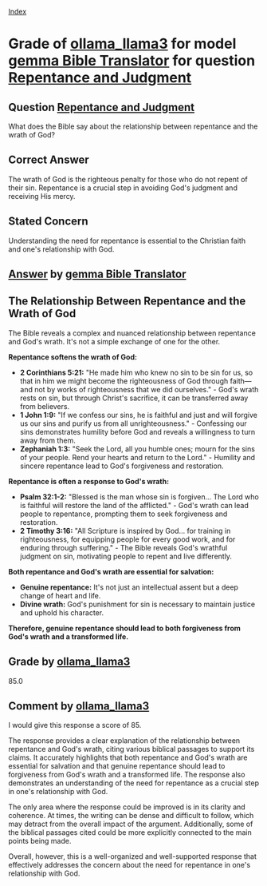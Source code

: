 
[Index](../../../../index.md)
# Grade of [ollama_llama3](../../../grading_models/ollama_llama3.md) for model [gemma Bible Translator](../../../answering_models/gemma_Bible_Translator.md) for question [Repentance and Judgment](../../../questions/Repentance_and_Judgment.md)

## Question [Repentance and Judgment](../../../questions/Repentance_and_Judgment.md)
What does the Bible say about the relationship between repentance and the wrath of God?

## Correct Answer
The wrath of God is the righteous penalty for those who do not repent of their sin. Repentance is a crucial step in avoiding God's judgment and receiving His mercy.

## Stated Concern
Understanding the need for repentance is essential to the Christian faith and one's relationship with God.

## [Answer](../Repentance_and_Judgment.md) by [gemma Bible Translator](../../../answering_models/gemma_Bible_Translator.md)
## The Relationship Between Repentance and the Wrath of God

The Bible reveals a complex and nuanced relationship between repentance and God's wrath. It's not a simple exchange of one for the other.

**Repentance softens the wrath of God:**

* **2 Corinthians 5:21:** "He made him who knew no sin to be sin for us, so that in him we might become the righteousness of God through faith—and not by works of righteousness that we did ourselves." - God's wrath rests on sin, but through Christ's sacrifice, it can be transferred away from believers.
* **1 John 1:9:** "If we confess our sins, he is faithful and just and will forgive us our sins and purify us from all unrighteousness." - Confessing our sins demonstrates humility before God and reveals a willingness to turn away from them.
* **Zephaniah 1:3:** "Seek the Lord, all you humble ones; mourn for the sins of your people. Rend your hearts and return to the Lord." - Humility and sincere repentance lead to God's forgiveness and restoration.

**Repentance is often a response to God's wrath:**

* **Psalm 32:1-2:** "Blessed is the man whose sin is forgiven... The Lord who is faithful will restore the land of the afflicted." - God's wrath can lead people to repentance, prompting them to seek forgiveness and restoration.
* **2 Timothy 3:16:** "All Scripture is inspired by God... for training in righteousness, for equipping people for every good work, and for enduring through suffering." - The Bible reveals God's wrathful judgment on sin, motivating people to repent and live differently.

**Both repentance and God's wrath are essential for salvation:**

* **Genuine repentance:** It's not just an intellectual assent but a deep change of heart and life.
* **Divine wrath:** God's punishment for sin is necessary to maintain justice and uphold his character.

**Therefore, genuine repentance should lead to both forgiveness from God's wrath and a transformed life.**

## Grade by [ollama_llama3](../../../grading_models/ollama_llama3.md)
85.0

## Comment by [ollama_llama3](../../../grading_models/ollama_llama3.md)
I would give this response a score of 85.

The response provides a clear explanation of the relationship between repentance and God's wrath, citing various biblical passages to support its claims. It accurately highlights that both repentance and God's wrath are essential for salvation and that genuine repentance should lead to forgiveness from God's wrath and a transformed life. The response also demonstrates an understanding of the need for repentance as a crucial step in one's relationship with God.

The only area where the response could be improved is in its clarity and coherence. At times, the writing can be dense and difficult to follow, which may detract from the overall impact of the argument. Additionally, some of the biblical passages cited could be more explicitly connected to the main points being made.

Overall, however, this is a well-organized and well-supported response that effectively addresses the concern about the need for repentance in one's relationship with God.
